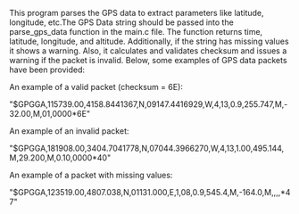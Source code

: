 This program parses the GPS data to extract parameters like latitude, longitude, etc.The GPS Data string should be passed into the parse_gps_data function in the main.c file. The function returns time, latitude, longitude, and altitude. Additionally, if the string has missing values it shows a warning. Also, it calculates and validates checksum and issues a warning if the packet is invalid. Below, some examples of GPS data packets have been provided:

An example of a valid packet (checksum = 6E):

"$GPGGA,115739.00,4158.8441367,N,09147.4416929,W,4,13,0.9,255.747,M,-32.00,M,01,0000*6E" 

An example of an invalid packet: 

"$GPGGA,181908.00,3404.7041778,N,07044.3966270,W,4,13,1.00,495.144,M,29.200,M,0.10,0000*40" 

An example of a packet with missing values:

"$GPGGA,123519.00,4807.038,N,01131.000,E,1,08,0.9,545.4,M,-164.0,M,,,,*47" 
